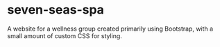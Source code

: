 # seven-seas-spa
A website for a wellness group created primarily using Bootstrap, with a small amount of custom CSS for styling.
